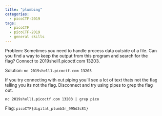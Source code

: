 ```yaml
---
title: "plumbing"
categories:
  - picoCTF-2019
tags:
  - picoCTF
  - picoCTF-2019
  - general skills
---
```


Problem: Sometimes you need to handle process data outside of a file. Can you find a way to keep the output from this program and search for the flag? Connect to 2019shell1.picoctf.com 13203.

Solution: ```nc 2019shell1.picoctf.com 13203``` 

If you try connecting with out piping you'll see a lot of text thats not the flag telling you its not the flag. Disconnect and try using pipes to grep the flag out.

```nc 2019shell1.picoctf.com 13203 | grep pico```

Flag: ```picoCTF{digital_plumb3r_995d3c81}```